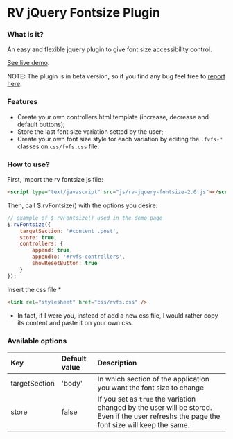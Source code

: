 # RV jQuery Fontsize Plugin

### What is it?
An easy and flexible jquery plugin to give font size accessibility control.

[See live demo](http://www.ramonvictor.com/demo/fontsize/fontsize2.0/).

NOTE: The plugin is in beta version, so if you find any bug feel free to [report here](https://github.com/ramonvictor/rv-jquery-fontsize/issues).

### Features
* Create your own controllers html template (increase, decrease and default buttons);
* Store the last font size variation setted by the user;
* Create your own font size style for each variation by editing the `.fvfs-*` classes on `css/fvfs.css` file.


### How to use?

First, import the rv fontsize js file:
``` html
<script type="text/javascript" src="js/rv-jquery-fontsize-2.0.js"></script>
```

Then, call $.rvFontsize() with the options you desire:

``` js
// example of $.rvFontsize() used in the demo page
$.rvFontsize({
    targetSection: '#content .post',
    store: true,
    controllers: {
        append: true,
        appendTo: '#rvfs-controllers',
        showResetButton: true
    }
}); 
```

Insert the css file *
``` html
<link rel="stylesheet" href="css/rvfs.css" />
```
* In fact, if I were you, instead of add a new css file, I would rather copy its content and paste it on your own css.

### Available options

| Key            | Default value           | Description   |
| :------------- | :------------- | :------------ |
| targetSection  | 'body'         | In which section of the application you want the font size to change |
| store          | false          | If you set as `true` the variation changed by the user will be stored. Even if the user refreshs the page the font size will keep the same. |


